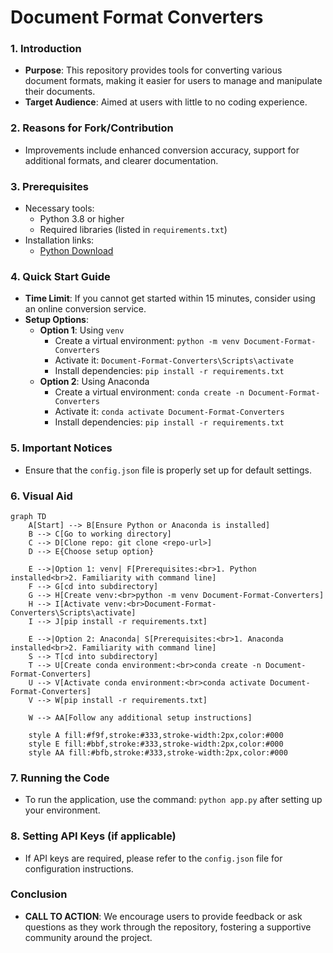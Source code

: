 # Document Format Converters

### 1. Introduction
- **Purpose**: This repository provides tools for converting various document formats, making it easier for users to manage and manipulate their documents.
- **Target Audience**: Aimed at users with little to no coding experience.

### 2. Reasons for Fork/Contribution
- Improvements include enhanced conversion accuracy, support for additional formats, and clearer documentation.

### 3. Prerequisites
- Necessary tools:
  - Python 3.8 or higher
  - Required libraries (listed in `requirements.txt`)
- Installation links:
  - [Python Download](https://www.python.org/downloads/)

### 4. Quick Start Guide
- **Time Limit**: If you cannot get started within 15 minutes, consider using an online conversion service.
- **Setup Options**:
  - **Option 1**: Using `venv`
    - Create a virtual environment: `python -m venv Document-Format-Converters`
    - Activate it: `Document-Format-Converters\Scripts\activate`
    - Install dependencies: `pip install -r requirements.txt`
  - **Option 2**: Using Anaconda
    - Create a virtual environment: `conda create -n Document-Format-Converters`
    - Activate it: `conda activate Document-Format-Converters`
    - Install dependencies: `pip install -r requirements.txt`

### 5. Important Notices
- Ensure that the `config.json` file is properly set up for default settings.

### 6. Visual Aid
```mermaid
graph TD
    A[Start] --> B[Ensure Python or Anaconda is installed]
    B --> C[Go to working directory]
    C --> D[Clone repo: git clone <repo-url>]
    D --> E{Choose setup option}
    
    E -->|Option 1: venv| F[Prerequisites:<br>1. Python installed<br>2. Familiarity with command line]
    F --> G[cd into subdirectory]
    G --> H[Create venv:<br>python -m venv Document-Format-Converters]
    H --> I[Activate venv:<br>Document-Format-Converters\Scripts\activate]
    I --> J[pip install -r requirements.txt]
        
    E -->|Option 2: Anaconda| S[Prerequisites:<br>1. Anaconda installed<br>2. Familiarity with command line]
    S --> T[cd into subdirectory]
    T --> U[Create conda environment:<br>conda create -n Document-Format-Converters]
    U --> V[Activate conda environment:<br>conda activate Document-Format-Converters]
    V --> W[pip install -r requirements.txt]
    
    W --> AA[Follow any additional setup instructions]
    
    style A fill:#f9f,stroke:#333,stroke-width:2px,color:#000
    style E fill:#bbf,stroke:#333,stroke-width:2px,color:#000
    style AA fill:#bfb,stroke:#333,stroke-width:2px,color:#000
```

### 7. Running the Code
- To run the application, use the command: `python app.py` after setting up your environment.

### 8. Setting API Keys (if applicable)
- If API keys are required, please refer to the `config.json` file for configuration instructions.

### Conclusion
- **CALL TO ACTION**: We encourage users to provide feedback or ask questions as they work through the repository, fostering a supportive community around the project.